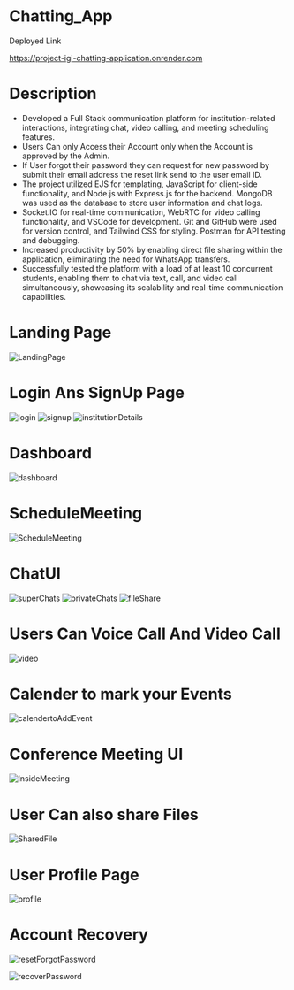 # Chatting_App
Deployed Link

https://project-igi-chatting-application.onrender.com

# Description
- Developed a Full Stack communication platform for institution-related interactions, integrating chat, video calling, and meeting scheduling 
features.
- Users Can only Access their Account only when the Account is approved by the Admin.
- If User forgot their password they can request for new password by submit their email address the reset link send to the user email ID.
- The project utilized EJS for templating, JavaScript for client-side functionality, and Node.js with Express.js for the backend. 
  MongoDB was used as the database to store user information and chat logs.
- Socket.IO for real-time communication, WebRTC for video calling functionality, and VSCode for development. Git and GitHub were used for 
  version control, and Tailwind CSS for styling. Postman for API testing and debugging.
- Increased productivity by 50% by enabling direct file sharing within the application, eliminating the need for WhatsApp transfers.
- Successfully tested the platform with a load of at least 10 concurrent students, enabling them to chat via text, call, and video call 
simultaneously, showcasing its scalability and real-time communication capabilities.



# Landing Page

![LandingPage](https://github.com/VanshajTiwari/Chatting_App/assets/90194253/e4fdd193-a60a-4277-9cba-64b0762f4255)


# Login Ans SignUp Page

![login](https://github.com/VanshajTiwari/Chatting_App/assets/90194253/94e579f2-bd79-450b-b2d9-ece86445e5df)
![signup](https://github.com/VanshajTiwari/Chatting_App/assets/90194253/633c0c4a-19d2-4f1c-ad77-1e87b91fc45f)
![institutionDetails](https://github.com/VanshajTiwari/Chatting_App/assets/90194253/f5cebfc7-fa02-4ab4-bd0e-0a2a184a8d19)

# Dashboard

![dashboard](https://github.com/VanshajTiwari/Chatting_App/assets/90194253/941eb8da-2c65-4622-a9e1-c3cccae4d90e)

# ScheduleMeeting

![ScheduleMeeting](https://github.com/VanshajTiwari/Chatting_App/assets/90194253/c788e09e-bb53-4783-93a5-a8965c188a20)

# ChatUI

![superChats](https://github.com/VanshajTiwari/Chatting_App/assets/90194253/76033b9b-2c82-4af8-bfbe-0247722d6694)
![privateChats](https://github.com/VanshajTiwari/Chatting_App/assets/90194253/212da3f5-01ff-42d8-8c30-13f5aa6d4d87)
![fileShare](https://github.com/VanshajTiwari/Chatting_App/assets/90194253/27d43700-95e6-4b1b-9a52-7371541bfb81)

 # Users Can Voice Call And Video Call
 
![video](https://github.com/VanshajTiwari/Chatting_App/assets/90194253/9e448eb7-83ee-42de-a501-365c9eee4b54)

# Calender to mark your Events 

![calendertoAddEvent](https://github.com/VanshajTiwari/Chatting_App/assets/90194253/9b19be60-a576-465b-9f65-ae7baad4c6a6)

# Conference Meeting UI

![InsideMeeting](https://github.com/VanshajTiwari/Chatting_App/assets/90194253/970f6f12-338d-41ba-9168-19648559bb6a)

# User Can also share Files

![SharedFile](https://github.com/VanshajTiwari/Chatting_App/assets/90194253/659bbc74-4938-4d94-86d4-45f2f98e3c60)

# User Profile Page
![profile](https://github.com/VanshajTiwari/Chatting_App/assets/90194253/42164a46-2762-4e85-a054-f8f0928b89e2)

# Account Recovery

![resetForgotPassword](https://github.com/VanshajTiwari/Chatting_App/assets/90194253/6d420078-d0b1-4ac9-a35c-52fa7557b67a)

![recoverPassword](https://github.com/VanshajTiwari/Chatting_App/assets/90194253/b902797e-7b72-4443-aa06-2ae49c6185b1)
